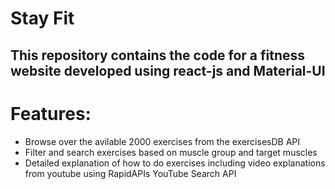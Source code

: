 # Stay Fit

## This repository contains the code for a fitness website developed using react-js and Material-UI

# Features:
 * Browse over the avilable 2000 exercises from the exercisesDB API
 * Filter and search exercises based on muscle group and target muscles
 * Detailed explanation of how to do exercises including video explanations from youtube using RapidAPIs YouTube Search API
